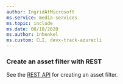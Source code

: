 ```yaml
---
author: IngridAtMicrosoft
ms.service: media-services 
ms.topic: include
ms.date: 08/18/2020
ms.author: inhenkel
ms.custom: CLI, devx-track-azurecli
---
```


<!--Create an asset filter CLI-->

### Create an asset filter with REST

See the [REST API](/rest/api/media/account-filters/create-or-update) for creating an asset filter.

